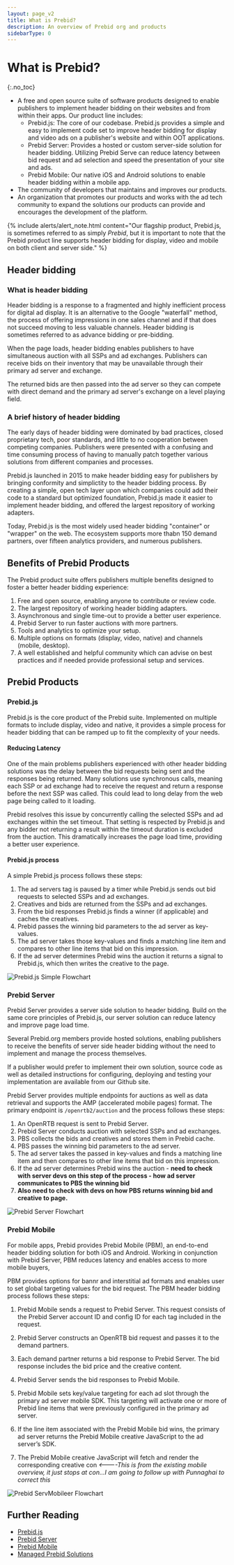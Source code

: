 ```yaml
---
layout: page_v2
title: What is Prebid?
description: An overview of Prebid org and products
sidebarType: 0
---
```




# What is Prebid?
{:.no_toc}

- A free and open source suite of software products designed to enable publishers to implement header bidding on their websites and from within their apps. Our product line includes:  
   - Prebid.js: The core of our codebase. Prebid.js provides a simple and easy to implement code set to improve header bidding for display and video ads on a publisher's website and within OOT applications.  
   - Prebid Server: Provides a hosted or custom server-side solution for header bidding. Utilizing Prebid Serve can reduce latency between bid request and ad selection and speed the presentation of your site and ads.  
   - Prebid Mobile: Our native iOS and Android solutions to enable header bidding within a mobile app.
- The community of developers that maintains and improves our products.  
- An organization that promotes our products and works with the ad tech community to expand the solutions our products can provide and encourages the development of the platform. 

{% include alerts/alert_note.html content="Our flagship product, Prebid.js, is sometimes referred to as simply *Prebid*, but it is important to note that the Prebid product line supports header bidding for display, video and mobile on both client and server side." %} 

## Header bidding

### What is header bidding

Header bidding is a response to a fragmented and highly inefficient process for digital ad display. It is an alternative to the Google "waterfall" method, the process of offering impressions in one sales channel and if that does not succeed moving to less valuable channels. Header bidding is sometimes referred to as advance bidding or pre-bidding. 

When the page loads, header bidding enables publishers to have simultaneous auction with all SSPs and ad exchanges. Publishers can receive bids on their inventory that may be unavailable through their primary ad server and exchange.

The returned bids are then passed into the ad server so they can compete with direct demand and the primary ad server's exchange on a level playing field.

### A brief history of header bidding

The early days of header bidding were dominated by bad practices, closed proprietary tech, poor standards, and little to no cooperation between competing companies. Publishers were presented with a confusing and time consuming process of having to manually patch together various solutions from different companies and processes.

Prebid.js launched in 2015 to make header bidding easy for publishers by bringing conformity and simplictity to the header bidding process. By creating a simple, open tech layer upon which companies could add their code to a standard but optimized foundation, Prebid.js made it easier to implement header bidding, and offered the largest repository of working adapters.

Today, Prebid.js is the most widely used header bidding "container" or "wrapper" on the web. The ecosystem supports more thabn 150 demand partners, over fifteen analytics providers, and numerous publishers.

## Benefits of Prebid Products

The Prebid product suite offers publishers multiple benefits designed to foster a better header bidding experience:

1. Free and open source, enabling anyone to  contribute or review code.
2. The largest repository of working header bidding adapters.
3. Asynchronous and single time-out to provide a better user experience.
4. Prebid Server to run faster auctions with more partners.
5. Tools and analytics to optimize your setup.
6. Multiple options on formats (display, video, native) and channels (mobile, desktop).
7. A well established and helpful community which can advise on best practices and if needed provide professional setup and services.

## Prebid Products

### Prebid.js

Prebid.js is the core product of the Prebid suite. Implemented on multiple formats to include display, video and native, it provides a simple process for header bidding that can be ramped up to fit the complexity of your needs. 

#### Reducing Latency

One of the main problems publishers experienced with other header bidding solutions was the delay between the bid requests being sent and the responses being returned. Many solutions use synchronous calls, meaning each SSP or ad exchange had to receive the request and return a response before the next SSP was called. This could lead to long delay from the web page being called to it loading. 

Prebid resolves this issue by concurrently calling the selected SSPs and ad exchanges within the set timeout. That setting is respected by Prebid.js and any bidder not returning a result within the timeout duration is excluded from the auction. This dramatically increases the page load time, providing a better user experience. 

#### Prebid.js process

 A simple Prebid.js process follows these steps:  

1. The ad servers tag is paused by a timer while Prebid.js sends out bid requests to selected SSPs and ad exchanges. 
2. Creatives and bids are returned from the SSPs and ad exchanges. 
3. From the bid responses Prebid.js finds a winner (if applicable) and caches the creatives. 
4. Prebid passes the winning bid parameters to the ad server as key-values. 
5. The ad server takes those key-values and finds a matching line item and compares to other line items that bid on this impression. 
6. If the ad server determines Prebid wins the auction it returns a signal to Prebid.js, which then writes the creative to the page. 

![Prebid.js Simple Flowchart](/assets/images/flowcharts/pb-js-simple.png) 

### Prebid Server

Prebid Server provides a server side solution to header bidding. Build on the same core principles of Prebid.js, our server solution can reduce latency and improve page load time.

Several Prebid.org members provide hosted solutions, enabling publishers to receive the benefits of server side header bidding without the need to implement and manage the process themselves. 

If a publisher would prefer to implement their own solution, source code as well as detailed instructions for configuring, deploying and testing your implementation are available from our Github site. 

Prebid Server provides multiple endpoints for auctions as well as data retrieval and supports the AMP (accelerated mobile pages) format. The primary endpoint is `/openrtb2/auction` and the process follows these steps: 

1. An OpenRTB request is sent to Prebid Server. 
2. Prebid Server conducts auction with selected SSPs and ad exchanges. 
3. PBS collects the bids and creatives and stores them in Prebid cache. 
4. PBS passes the winning bid parameters to the ad server. 
5. The ad server takes the passed in key-values and finds a matching line item and then compares to  other line items that bid on this impression. 
6. If the ad server determines Prebid wins the auction - **need to check with server devs on this step of the process - how ad server communicates to PBS the winning bid**
7. **Also need to check with devs on how PBS returns winning bid and creative to page.**

![Prebid Server Flowchart](/assets/images/flowcharts/pb-server-display.png) 

### Prebid Mobile

For mobile apps, Prebid provides Prebid Mobile (PBM), an end-to-end header bidding solution for both iOS and Android. Working in conjunction with Prebid Server, PBM reduces latency and enables access to more mobile buyers, 

PBM provides options for bannr and interstitial ad formats and enables user to set global targeting values for the bid request. The PBM header bidding process follows these steps: 

1. Prebid Mobile sends a request to Prebid Server. This request consists of the Prebid Server account ID and config ID for each tag included in the request.

2. Prebid Server constructs an OpenRTB bid request and passes it to the demand partners.

3. Each demand partner returns a bid response to Prebid Server. The bid response includes the bid price and the creative content.

4. Prebid Server sends the bid responses to Prebid Mobile.

5. Prebid Mobile sets key/value targeting for each ad slot through the primary ad server mobile SDK. This targeting will activate one or more of Prebid line items that were previously configured in the primary ad server.

6. If the line item associated with the Prebid Mobile bid wins, the primary ad server returns the Prebid Mobile creative JavaScript to the ad server’s SDK.

7. The Prebid Mobile creative JavaScript will fetch and render the corresponding creative con *<----This is from the existing mobile overview, it just stops at con...I am going to follow up with Punnaghai to correct this*

![Prebid ServMobileer Flowchart](/assets/images/flowcharts/pb-mobile.png) 


## Further Reading

+ [Prebid.js]({{site.baseurl}}/prebid/prebidjs.html)
+ [Prebid Server]({{site.baseurl}}/dev-docs/get-started-with-prebid-server.html)
+ [Prebid Mobile]({{site.baseurl}}/prebid-mobile/prebid-mobile.html)
+ [Managed Prebid Solutions](/prebid/managed.html)
